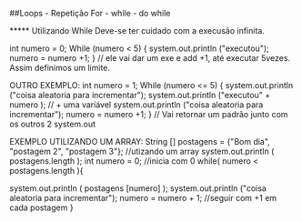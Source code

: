 ##Loops - Repetição
For - while - do while


***** Utilizando While
Deve-se ter cuidado com a execusão infinita. 

int numero = 0;
While (numero < 5) {
system.out.println ("executou"); 
numero = numero +1;
}
// ele vai dar um exe e add +1, até executar 5vezes. Assim definimos um limite. 

OUTRO EXEMPLO:
int numero = 1;
While (numero <= 5) {
system.out.println ("coisa aleatoria para incrementar");
system.out.println ("executou" + numero ); // + uma variável 
system.out.println ("coisa aleatoria para incrementar");
numero = numero +1;
}
// Vai retornar um padrão junto com os outros 2 system.out 


EXEMPLO UTILIZANDO UM ARRAY:
String [] postagens = {"Bom dia", "postagem 2", "postagem 3"}; //utizando um array 
system.out.println ( postagens.length );
int numero = 0; //inicia com 0
while( numero < postagens.length ){

system.out.println ( postagens [numero] );
system.out.println ("coisa aleatoria para incrementar");
numero = numero + 1; //seguir com +1 em cada postagem
}
